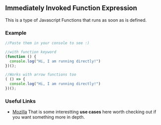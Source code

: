 ## Immediately Invoked Function Expression

This is a type of Javascript Functions that runs as soon as is defined.

### Example

```js
//Paste them in your console to see :)

//with function keyword
(function () {
  console.log("Hi, I am running directly!")
})();

//Works with arrow functions too
( () => {
  console.log("Hi, I am running directly!")
})();

```

### Useful Links
- [Mozilla](https://developer.mozilla.org/en-US/docs/Glossary/IIFE) That is some interestting **use cases** here worth checking out if you want something more in depth. 